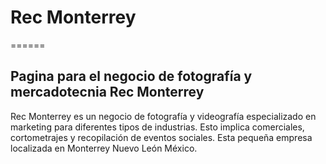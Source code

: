 # Rec Monterrey
======

Pagina para el negocio de fotografía y mercadotecnia Rec Monterrey
------

Rec Monterrey es un negocio de fotografía y videografía  especializado  en marketing   para diferentes tipos de industrias. Esto implica comerciales, cortometrajes y recopilación de eventos sociales. Esta pequeña empresa localizada en Monterrey Nuevo León México.